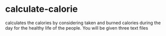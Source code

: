 # calculate-calorie
calculates the calories by considering taken and burned calories during the day for the healthy life of the people. You will be given three text files
